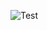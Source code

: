 
![Test](https://user-images.githubusercontent.com/69183431/107449682-dac96f00-6af8-11eb-8da4-67d153bb905d.png)
